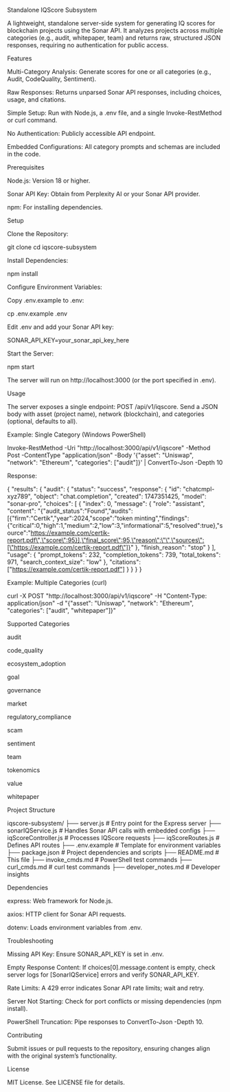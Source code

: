 Standalone IQScore Subsystem

A lightweight, standalone server-side system for generating IQ scores for blockchain projects using the Sonar API. It analyzes projects across multiple categories (e.g., audit, whitepaper, team) and returns raw, structured JSON responses, requiring no authentication for public access.

Features





Multi-Category Analysis: Generate scores for one or all categories (e.g., Audit, CodeQuality, Sentiment).



Raw Responses: Returns unparsed Sonar API responses, including choices, usage, and citations.



Simple Setup: Run with Node.js, a .env file, and a single Invoke-RestMethod or curl command.



No Authentication: Publicly accessible API endpoint.



Embedded Configurations: All category prompts and schemas are included in the code.

Prerequisites





Node.js: Version 18 or higher.



Sonar API Key: Obtain from Perplexity AI or your Sonar API provider.



npm: For installing dependencies.

Setup





Clone the Repository:

git clone <repository-url>
cd iqscore-subsystem



Install Dependencies:

npm install



Configure Environment Variables:





Copy .env.example to .env:

cp .env.example .env



Edit .env and add your Sonar API key:

SONAR_API_KEY=your_sonar_api_key_here



Start the Server:

npm start

The server will run on http://localhost:3000 (or the port specified in .env).

Usage

The server exposes a single endpoint: POST /api/v1/iqscore. Send a JSON body with asset (project name), network (blockchain), and categories (optional, defaults to all).

Example: Single Category (Windows PowerShell)

Invoke-RestMethod -Uri "http://localhost:3000/api/v1/iqscore" -Method Post -ContentType "application/json" -Body '{"asset": "Uniswap", "network": "Ethereum", "categories": ["audit"]}' | ConvertTo-Json -Depth 10

Response:

{
  "results": {
    "audit": {
      "status": "success",
      "response": {
        "id": "chatcmpl-xyz789",
        "object": "chat.completion",
        "created": 1747351425,
        "model": "sonar-pro",
        "choices": [
          {
            "index": 0,
            "message": {
              "role": "assistant",
              "content": "{\"audit_status\":\"Found\",\"audits\":[{\"firm\":\"Certik\",\"year\":2024,\"scope\":\"token minting\",\"findings\":{\"critical\":0,\"high\":1,\"medium\":2,\"low\":3,\"informational\":5,\"resolved\":true},\"source\":\"https://example.com/certik-report.pdf\",\"score\":95}],\"final_score\":95,\"reason\":\"\",\"sources\":[\"https://example.com/certik-report.pdf\"]}"
            },
            "finish_reason": "stop"
          }
        ],
        "usage": {
          "prompt_tokens": 232,
          "completion_tokens": 739,
          "total_tokens": 971,
          "search_context_size": "low"
        },
        "citations": ["https://example.com/certik-report.pdf"]
      }
    }
  }
}

Example: Multiple Categories (curl)

curl -X POST "http://localhost:3000/api/v1/iqscore" -H "Content-Type: application/json" -d "{\"asset\": \"Uniswap\", \"network\": \"Ethereum\", \"categories\": [\"audit\", \"whitepaper\"]}"

Supported Categories





audit



code_quality



ecosystem_adoption



goal



governance



market



regulatory_compliance



scam



sentiment



team



tokenomics



value



whitepaper

Project Structure

iqscore-subsystem/
├── server.js              # Entry point for the Express server
├── sonarIQService.js      # Handles Sonar API calls with embedded configs
├── iqScoreController.js   # Processes IQScore requests
├── iqScoreRoutes.js       # Defines API routes
├── .env.example           # Template for environment variables
├── package.json           # Project dependencies and scripts
├── README.md              # This file
├── invoke_cmds.md         # PowerShell test commands
├── curl_cmds.md           # curl test commands
├── developer_notes.md     # Developer insights

Dependencies





express: Web framework for Node.js.



axios: HTTP client for Sonar API requests.



dotenv: Loads environment variables from .env.

Troubleshooting





Missing API Key: Ensure SONAR_API_KEY is set in .env.



Empty Response Content: If choices[0].message.content is empty, check server logs for [SonarIQService] errors and verify SONAR_API_KEY.



Rate Limits: A 429 error indicates Sonar API rate limits; wait and retry.



Server Not Starting: Check for port conflicts or missing dependencies (npm install).



PowerShell Truncation: Pipe responses to ConvertTo-Json -Depth 10.

Contributing

Submit issues or pull requests to the repository, ensuring changes align with the original system’s functionality.

License

MIT License. See LICENSE file for details.